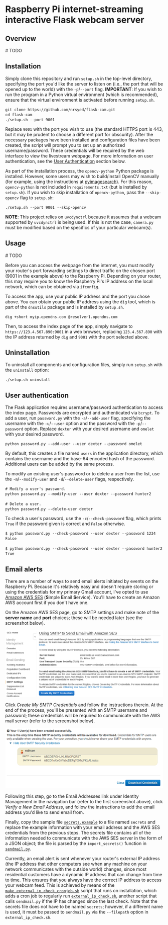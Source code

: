 # Raspberry Pi internet-streaming interactive Flask webcam server

## Overview
&#35; TODO

## Installation

Simply clone this repository and run `setup.sh` in the top-level directory,
specifying the port you'd like the server to listen on (i.e., the port that
will be opened up to the world) with the `-p`/`--port` flag. **IMPORTANT**:
If you wish to run the program in a Python virtual environment (which is
recommended), ensure that the virtual environment is activated before running
`setup.sh`.

```
git clone https://github.com/nrsyed/flask-cam.git
cd flask-cam
./setup.sh --port 9001
```

Replace `9001` with the port you wish to use (the standard HTTPS port
is 443, but it may be prudent to choose a different port for obscurity). After
the necessary packages have been installed and configuration files have been
created, the script will prompt you to set up an authorized username/password.
These credentials will be required by the web interface to view the
livestream webpage. For more information on user authentication, see the
[User Authentication](#user-authentication) section below.

As part of the installation process, the `opencv-python` Python package is
installed. However, some users may wish to build/install OpenCV manually (for
example, using the instructions at
<a href="https://www.pyimagesearch.com/2018/09/26/install-opencv-4-on-your-raspberry-pi/">
pyimagesearch</a>). For this reason, `opencv-python` is not included in
`requirements.txt` (but is installed by `setup.sh`). If you wish to skip
installation of `opencv-python`, pass the `--skip-opencv` flag to `setup.sh`:

```
./setup.sh --port 9001 --skip-opencv
```

**NOTE**: This project relies on `uvcdynctrl` because it assumes that a webcam
supported by `uvcdynctrl` is being used. If this is not the case, `camera.py`
must be modified based on the specifics of your particular webcam(s).


## Usage

&#35; TODO

Before you can access the webpage from the internet, you must modify your
router's port forwarding settings to direct traffic on the chosen port (9001 in
the example above) to the Raspberry Pi. Depending on your router, this may
require you to know the Raspberry Pi's IP address on the local network, which
can be obtained via `ifconfig`.

To access the app, use your public IP address and the port you chose above.
You can obtain your public IP address using the `dig` tool, which is part of
the `dnsutils` package and is installed by `setup.sh`.

```
dig +short myip.opendns.com @resolver1.opendns.com
```

Then, to access the index page of the app, simply navigate to
`https://123.4.567.890:9001` in a web browser, replacing `123.4.567.890` with
the IP address returned by `dig` and `9001` with the port selected above.


## Uninstallation

To uninstall all components and configuration files, simply run `setup.sh` with
the `uninstall` option:

```
./setup.sh uninstall
```


## User authentication

The Flask application requires username/password authentication to access the
index page. Passwords are encrypted and authenticated via `bcrypt`. To add a
user, run `password.py` with the `-a`/`--add-user` flag, specifying the
username with the `-u`/`--user` option and the password with the
`-p`/`--password` option. Replace `dexter` with your desired username and
`omelet` with your desired password.

```
python password.py --add-user --user dexter --password omelet
```

By default, this creates a file named `users` in the application directory,
which contains the username and the base-64 encoded hash of the password.
Additional users can be added by the same process.

To modify an existing user's password or to delete a user from the list, use
the `-m`/`--modify-user` and `-d`/`--delete-user` flags, respectively.

```
# Modify a user's password.
python password.py --modify-user --user dexter --password hunter2

# Delete a user.
python password.py --delete-user dexter
```

To check a user's password, use the `-c`/`--check-password` flag, which prints
`True` if the password given is correct and `False` otherwise.

```
$ python password.py --check-password --user dexter --password 1234
False

$ python password.py --check-password --user dexter --password hunter2
True
```


## Email alerts

There are a number of ways to send email alerts initiated by events on the
Raspberry Pi. Because it's relatively easy and doesn't require storing or
using the credentials for my primary Gmail account, I've opted to use
<a href="https://aws.amazon.com/ses/">Amazon AWS SES</a>
(**S**imple **E**mail **S**ervice). You'll have to create an Amazon
AWS account first if you don't have one.

On the Amazon AWS SES page, go to SMTP settings and make note of the
**server name** and **port** choices; these will be needed later (see the
screenshot below).

<img src="resources/images/aws_ses_smtp.png">

Click *Create My SMTP Credentials* and follow the instructions therein. At the
end of the process, you'll be presented with an SMTP username and password;
these credentials will be required to communicate with the AWS mail server
(refer to the screenshot below).

<img src="resources/images/aws_ses.png">

Following this step, go to the Email Addresses link under Identity Management
in the navigation bar (refer to the first screenshot above), click
*Verify a New Email Address*, and follow the instructions to add the email
address you'd like to send email from.

Finally, copy the sample file <a href="secrets.example">`secrets.example`</a>
to a file named `secrets` and replace the example information with your email
address and the AWS SES credentials from the previous steps. The secrets file
contains all of the information needed to communicate with the AWS SES server
in the form of a JSON object; the file is parsed by the `import_secrets()`
function in <a href="sendmail.py">`sendmail.py`</a>.

Currently, an email alert is sent whenever your router's external IP address
(the IP address that other computers see when any machine on your network
communicates with the outside world) changes, since most residential customers
have a dynamic IP address that can change from time to time. This ensures that
you always have the correct IP address to access your webcam feed. This is
achieved by means of the <a href="scripts/make_external_ip_check_cronjob.sh">
`make_external_ip_check_cronjob.sh`</a> script that runs on installation, which
adds a cron job to regularly run <a href="scripts/external_ip_check.sh">
`external_ip_check.sh`</a>, another script that calls `sendmail.py` if the IP
has changed since the last check. Note that the secrets file does not have to
be named `secrets`; however, if a different name is used, it must be passed
to `sendmail.py` via the `--filepath` option in `external_ip_check.sh`.
